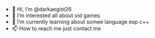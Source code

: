 - 👋 Hi, I’m @darkaegist26
- 👀 I’m interested all about vid games
- 🌱 I’m currently learning about somee language esp c++
- 📫 How to reach me just contact me

<!---
darkaegist26/darkaegist26 is a special repository because its `README.md` (this file) appears on your GitHub profile.
You can click the Preview link to take a look at your changes.
--->
